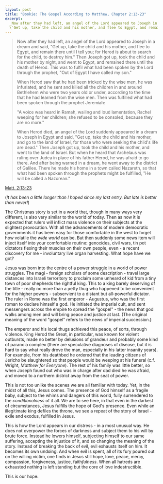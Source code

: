 ```yaml
---
layout: post
title: "Bookie: The Gospel According to Matthew, Chapter 2:13-23"
excerpt:
  _Now after they had left, an angel of the Lord appeared to Joseph in a dream and said,
  \'Get up, take the child and his mother, and flee to Egypt, and remain there until I tell you...\'_
---
```


> Now after they had left, an angel of the Lord appeared to Joseph in a dream and said,
> "Get up, take the child and his mother, and flee to Egypt, and remain there until
> I tell you; for Herod is about to search for the child, to destroy him."
> Then Joseph got up, took the child and his mother by night, and went to Egypt,
> and remained there until the death of Herod. This was to fulfil what had been
> spoken by the Lord through the prophet, "Out of Egypt I have called my son."
>
> When Herod saw that he had been tricked by the wise men, he was infuriated,
> and he sent and killed all the children in and around Bethlehem who were two
> years old or under, according to the time that he had learned from the wise men.
> Then was fulfilled what had been spoken through the prophet Jeremiah:
>
> "A voice was heard in Ramah,
>   wailing and loud lamentation,
> Rachel weeping for her children;
>   she refused to be consoled, because they are no more."
>
> When Herod died, an angel of the Lord suddenly appeared in a dream to Joseph in Egypt and said,
> "Get up, take the child and his mother, and go to the land of Israel,
> for those who were seeking the child's life are dead." Then Joseph got up,
> took the child and his mother, and went to the land of Israel. But when he heard
> that Archelaus was ruling over Judea in place of his father Herod, he was afraid to go there.
> And after being warned in a dream, he went away to the district of Galilee.
> There he made his home in a town called Nazareth, so that what had been spoken
> through the prophets might be fulfilled, "He will be called a Nazorean."

[Matt. 2:13-23](http://bible.oremus.org/?ql=235450758)

(*It has been a little longer than I hoped since my last entry. But late is better
than never!*)

The Christmas story is set in a world that, though in many ways very different,
is also very similar to the world of today. Then as now it is expected that rulers
will inflict mass violence on their subjects at the slightest provocation. With all
the advancements of modern democratic governments it has been easy for those
comfortable in the west to forget how volatile the *wide world* can be. But then
suddenly some news item will inject itself into your comfortable routine: genocides,
civil wars, tin pot dictators flexing their muscles on their own people, even -
a recent discovery for me - involuntary live organ harvesting. What hope have we got?

Jesus was born into the centre of a power struggle in a world of power struggles.
The magi - foreign scholars of some description - travel large distances into Israeli
terroritory to proclaim some unheard of kid from a tiny town of poor shepherds the
rightful king. This to a king barely deserving of the title - really no more than
a petty thug who happened to be convenient for the higher powers - subservient to
a distant but all-powerful dictator. The ruler in Rome was the first emperor - Augustus,
who was the first roman to declare himself a god. He initiated the imperial cult,
and sent messengers across the empire to spread the "gospel" - the news that god
walks among men and will bring peace and justice at last. (The original meaning
of the word "gospel" refers to the news of imperial succession.)

The emperor and his local thugs achieved this peace, of sorts, through violence. King
Herod the Great, in particular, was known for violent outbursts, made no better by
delusions of grandeur and probably some kind of paranoia complex (there are speculative
diagnoses of disease, but it is hard to say what really drove the man, especially
in his latter insanity years). For example, from his deathbed he ordered that the
leading citizens of Jericho be slaughtered so that people would be weeping at his
funeral (c.f. Wright, *Matthew for Everyone*). The rest of his family was little better,
so when Joseph found out who was in charge after dad died he was afraid, and moved
to a northern district away from the seat of power.

This is not too unlike the scenes we are all familiar with today. Yet, in the midst
of all this, Jesus comes. The presence of God himself as a fragile baby, subject
to the whims and dangers of this world, fully surrendered to the *conditionalness*
of it all. We are to see here, in that even in the darkest of circumstances,
Jesus fulfills the hope of God's presence. Even while an illegitimate king defiles
the throne, we see a repeat of the story of Israel - exile and exodus, fulfilled
in Jesus.

This is how the Lord appears in our distress - in a most unusual way. He does not
overpower the forces of darkness and subject them to his will by brute force.
Instead he lowers himself, subjecting himself to our same suffering, accepting the
injustice of it, and so changing the meaning of the story. Instead of breaking the
back of evil, evil exhausts itself on him. It becomes its own undoing. And when
evil is spent, all of its fury poured out on the willing victim, one finds in
Jesus still hope, love, peace, mercy, compassion, forgiveness, justice, faith*fulness*.
When all hatreds are exhausted nothing is left standing but the core of love indestructible.

This is our hope.
